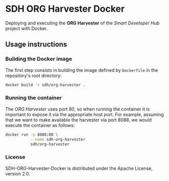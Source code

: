 # SDH ORG Harvester Docker

Deploying and executing the __ORG Harvester__ of the *Smart Developer Hub* project with Docker.

## Usage instructions

### Building the Docker image

The first step consists in building the image defined by `Dockerfile` in the repository's root directory:

```bash
docker build -t sdh/org-harvester .
```

### Running the container


The *ORG Harvester* uses port 80, so when running the container it is important to expose it via the appropriate host port. For example, assuming that we want to make available the harvester via port 8088, we would execute the container as follows:

```bash
docker run -p 8088:80 \
           --name sdh-org-harvester
           sdh/org-harvester
```

### License

SDH-ORG-Harvester-Docker is distributed under the Apache License, version 2.0.
